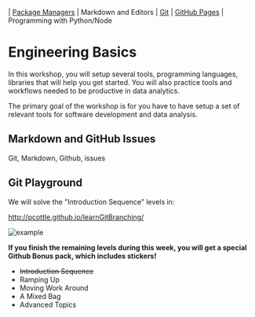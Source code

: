 | [Package Managers](https://github.com/REU-SOS/EngineeringBasics/blob/master/PackageManagers.md) | Markdown and Editors | [Git](https://github.com/REU-SOS/EngineeringBasics/blob/master/Git.md#git) |  [GitHub Pages]() | Programming with Python/Node

# Engineering Basics

In this workshop, you will setup several tools, programming languages, libraries that will help you get started. You will also practice tools and workflows needed to be productive in data analytics.

The primary goal of the workshop is for you have to have setup a set of relevant tools for software development and data analysis.


## Markdown and GitHub Issues

Git, Markdown, Github, issues


## Git Playground

We will solve the "Introduction Sequence" levels in:  

http://pcottle.github.io/learnGitBranching/   

![example](https://cloud.githubusercontent.com/assets/742934/9494425/c4dd4b66-4bd3-11e5-9aac-04bfc8fed771.png)

**If you finish the remaining levels during this week, you will get a special Github Bonus pack, which includes stickers!**

* <s>Introduction Sequence</s>
* Ramping Up
* Moving Work Around
* A Mixed Bag
* Advanced Topics





